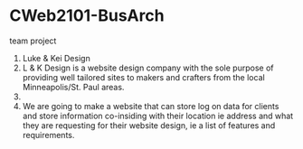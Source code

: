 # CWeb2101-BusArch
team project

1. Luke & Kei Design
2. L & K Design is a website design company with the sole purpose of providing well tailored sites to makers and crafters from the local Minneapolis/St. Paul areas.
3. 
4. We are going to make a website that can store log on data for clients and store information co-insiding with their location ie address and what they are requesting for their website design, ie a list of features and requirements.
